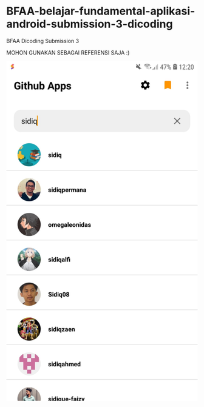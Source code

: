 # BFAA-belajar-fundamental-aplikasi-android-submission-3-dicoding
BFAA Dicoding Submission 3

MOHON GUNAKAN SEBAGAI REFERENSI SAJA :)

![alt text](https://github.com/juliarman/BFAA-belajar-fundamental-aplikasi-android-submission-3-dicoding/blob/main/app/src/main/res/drawable/lightmode_main.jpg)


